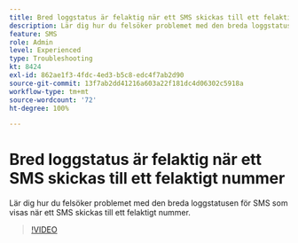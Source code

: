 ```yaml
---
title: Bred loggstatus är felaktig när ett SMS skickas till ett felaktigt nummer
description: Lär dig hur du felsöker problemet med den breda loggstatusen för SMS som visas när ett SMS skickas till ett felaktigt nummer.
feature: SMS
role: Admin
level: Experienced
type: Troubleshooting
kt: 8424
exl-id: 862ae1f3-4fdc-4ed3-b5c8-edc4f7ab2d90
source-git-commit: 13f7ab2dd41216a603a22f181dc4d06302c5918a
workflow-type: tm+mt
source-wordcount: '72'
ht-degree: 100%

---
```


# Bred loggstatus är felaktig när ett SMS skickas till ett felaktigt nummer

Lär dig hur du felsöker problemet med den breda loggstatusen för SMS som visas när ett SMS skickas till ett felaktigt nummer.

>[!VIDEO](https://video.tv.adobe.com/v/335980?quality=12&learn=on)
